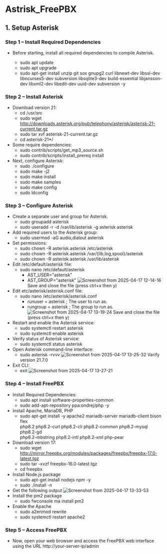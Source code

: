 # Astrisk_FreePBX

## 1. Setup Asterisk<br> 
### Step 1 – Install Required Dependencies<br> 
* Before starting, install all required dependencies to compile Asterisk.<br>

    * sudo apt update <br> 
    * sudo apt upgrade<br> 
    * sudo apt-get install unzip git sox gnupg2 curl libnewt-dev libssl-dev libncurses5-dev subversion libsqlite3-dev build-essential libjansson-dev libxml2-dev libedit-dev uuid-dev subversion -y<br>

### Step 2 – Install Asterisk
* Download version 21:
    * cd /usr/src <br>
    * sudo wget http://downloads.asterisk.org/pub/telephony/asterisk/asterisk-21-current.tar.gz
    * sudo tar xvf asterisk-21-current.tar.gz
    * cd asterisk-21*/<br>
* Some require dependencies:
    * sudo contrib/scripts/get_mp3_source.sh
    * sudo contrib/scripts/install_prereq install<br>
* Next, configure Asterisk:<br>
    * sudo ./configure
    * sudo make -j2
    * sudo make install
    * sudo make samples
    * sudo make config
    * sudo ldconfig
### Step 3 – Configure Asterisk
* Create a separate user and group for Asterisk.<br>
    * sudo groupadd asterisk
    * sudo useradd -r -d /var/lib/asterisk -g asterisk asterisk<br>
* Add required users to the Asterisk group:<br>
    * sudo usermod -aG audio,dialout asterisk<br>
* Set permissions:<br>
    * sudo chown -R asterisk.asterisk /etc/asterisk
    * sudo chown -R asterisk.asterisk /var/{lib,log,spool}/asterisk
    * sudo chown -R asterisk.asterisk /usr/lib/asterisk<br>
* Edit /etc/default/asterisk file:<br>
    * sudo nano /etc/default/asterisk    
        *   AST_USER="asterisk"
        *   AST_GROUP="asterisk"
![Screenshot from 2025-04-17 12-14-16](https://github.com/user-attachments/assets/86ac5fa3-feaf-4acb-a67c-fbf38e8ce1d1)
        Save and close the file (press ctrl+x then y)<br>
* Edit etc/asterisk/asterisk.conf file:<br>
    * sudo nano /etc/asterisk/asterisk.conf
        * runuser = asterisk ; The user to run as.
        * rungroup = asterisk ; The group to run as.
![Screenshot from 2025-04-17 13-19-24](https://github.com/user-attachments/assets/60ceeb26-311f-4961-9198-b166a8866b01)
        Save and close the file (press ctrl+x then y)<br>
* Restart and enable the Asterisk service:<br>
    * sudo systemctl restart asterisk
    * sudo systemctl enable asterisk<br>
* Verify status of Asterisk service:<br>
    * sudo systemctl status asterisk
* Open Asterisk command-line interface:
    * sudo asterisk -rvvv
![Screenshot from 2025-04-17 13-25-32](https://github.com/user-attachments/assets/7c7455ea-f874-44db-ac22-c0248e1222a4)
    Varify version 21.7.0
* Exit CLI:
    * exit
![Screenshot from 2025-04-17 13-27-21](https://github.com/user-attachments/assets/d1c2b462-7954-439c-af58-94ae515a5132)

### Step 4 – Install FreePBX
* Install Required Dependencies:
    * sudo apt install software-properties-common
    * sudo add-apt-repository ppa:ondrej/php -y
* Install Apache, MariaDB, PHP
    * sudo apt-get install -y apache2 mariadb-server mariadb-client bison flex \
php8.2 php8.2-curl php8.2-cli php8.2-common php8.2-mysql php8.2-gd \
php8.2-mbstring php8.2-intl php8.2-xml php-pear
* Download version 17:
    * sudo wget http://mirror.freepbx.org/modules/packages/freepbx/freepbx-17.0-latest.tgz
    * sudo tar -xvzf freepbx-16.0-latest.tgz
    * cd freepbx
* Install Node.js package
    * sudo apt-get install nodejs npm -y
    * sudo ./install -n
* Get the following output
    ![Screenshot from 2025-04-17 13-33-53](https://github.com/user-attachments/assets/63590429-4f9e-4471-aede-346e62723718)
* Install the pm2 package 
    * sudo fwconsole ma install pm2
* Enable the Apache
    * sudo a2enmod rewrite
    * sudo systemctl restart apache2
### Step 5 – Access FreePBX
* Now, open your web browser and access the FreePBX web interface using the URL http://your-server-ip/admin
 






  
    
